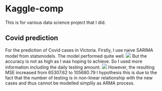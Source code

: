 # Kaggle-comp

This is for various data science project that I did.




## Covid prediction
For the prediction of Covid cases in Victoria. 
Firstly, I use naive SARIMA model from statsmodels. The model performed quite well. 
<image src='https://github.com/u0-blip/Kaggle-comp/blob/master/covid_predict/Figure_2.png?raw=true'>
But the accuracy is not as high as I was hoping to achieve.
So I used more information including the daily testing amount. 
<image src='https://github.com/u0-blip/Kaggle-comp/blob/master/covid_predict/Figure_1.png?raw=true'>
However, the resulting MSE increased from 65307.62 to 105680.79
I hypothesis this is due to the fact that the number of testing is in non-linear relationship with the new cases and thus cannot be modelled simplily as ARMA process. 
